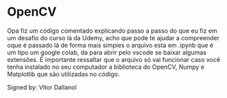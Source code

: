 # OpenCV
Opa fiz um código comentado explicando passo a passo do que eu fiz em um desafio do curso lá da Udemy, acho que pode te ajudar a compreender oque é passado lá de forma
mais simples o arquivo esta em .ipynb que é um tipo um google colab, da para abrir pelo vscode se baixar algumas extensões. É importante ressaltar que o arquivo só vai 
funcionar caso você tenha instalado no seu computador a biblioteca do OpenCV, Numpy e Matplotlib que são utilizadas no código.

Signed by: Vitor Dallanol
